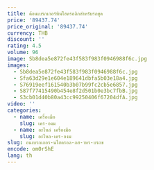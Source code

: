 ```yaml
---
title: ค้อนเบรกเกอร์หินไฮดรอลิกสําหรับรถขุด
price: '89437.74'
price_original: '89437.74'
currency: THB
discount: ''
rating: 4.5
volume: 96
image: Sb8dea5e872fe43f583f983f0946988f6c.jpg
images:
  - Sb8dea5e872fe43f583f983f0946988f6c.jpg
  - Sfa63d29e1e604e189641dbfa5b03e18a4.jpg
  - S76919eef161540b3b07b99fc2cb5e6857.jpg
  - S87f77415490b454e8f2d501b0e3bc7fbB.jpg
  - S3cb01d40b80a43cc99250406f67204dfA.jpg
video: ''
categories:
  - name: เครื่องมือ
    slug: เคร-องม
  - name: อะไหล่ เครื่องมือ
    slug: อะไหล-เคร-องม
slug: อนเบรกเกอร-นไฮดรอล-กส-าหร-บรถข
encode: om0rShE
lang: th
---
```

  